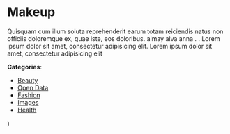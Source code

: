 # Makeup


Quisquam cum illum soluta reprehenderit earum totam reiciendis natus non officiis doloremque ex, quae iste, eos doloribus. almay alva anna . .  Lorem ipsum dolor sit amet, consectetur adipisicing elit. Lorem ipsum dolor sit amet, consectetur adipisicing elit



**Categories**:
- [Beauty](https://github.com/apis-list/apis-list#beauty)
- [Open Data](https://github.com/apis-list/apis-list#open-data)
- [Fashion](https://github.com/apis-list/apis-list#fashion)
- [Images](https://github.com/apis-list/apis-list#images)
- [Health](https://github.com/apis-list/apis-list#health)



)



